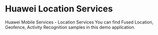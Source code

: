 # Huawei Location Services
Huawei Mobile Services - Location Services
You can find Fused Location, Geofence, Activity Recognition samples in this demo application.
